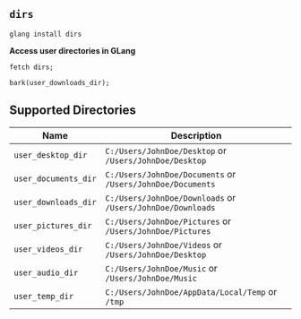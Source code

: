 ## `dirs`
```
glang install dirs
```

**Access user directories in GLang**

```
fetch dirs;

bark(user_downloads_dir);
```

## Supported Directories

| **Name**              | **Description**                                            |
|-----------------------|------------------------------------------------------------|
| `user_desktop_dir`    | `C:/Users/JohnDoe/Desktop` or `/Users/JohnDoe/Desktop`     |
| `user_documents_dir`  | `C:/Users/JohnDoe/Documents` or `/Users/JohnDoe/Documents` |
| `user_downloads_dir`  | `C:/Users/JohnDoe/Downloads` or `/Users/JohnDoe/Downloads` |
| `user_pictures_dir`   | `C:/Users/JohnDoe/Pictures` or `/Users/JohnDoe/Pictures`   |
| `user_videos_dir`     | `C:/Users/JohnDoe/Videos` or `/Users/JohnDoe/Desktop`      |
| `user_audio_dir`      | `C:/Users/JohnDoe/Music` or `/Users/JohnDoe/Music`         |
| `user_temp_dir`       | `C:/Users/JohnDoe/AppData/Local/Temp` or `/tmp`            |

